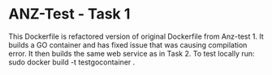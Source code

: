 # ANZ-Test - Task 1
This Dockerfile is refactored version of original Dockerfile from Anz-test 1. It builds a GO container and has fixed issue that was causing compilation error.
It then builds the same web service as in Task 2.
To test locally run: sudo docker build -t testgocontainer .